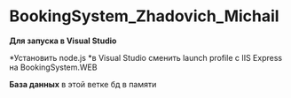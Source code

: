 # BookingSystem_Zhadovich_Michail

**Для запуска в Visual Studio**

*Установить node.js
*в Visual Studio сменить launch profile  с IIS Express на BookingSystem.WEB

**База данных**
в этой ветке бд в памяти
